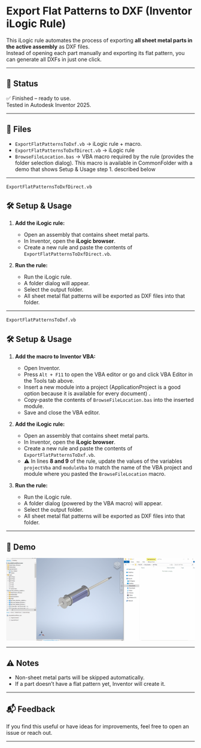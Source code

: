 # Export Flat Patterns to DXF (Inventor iLogic Rule)

This iLogic rule automates the process of exporting **all sheet metal parts in the active assembly** as DXF files.  
Instead of opening each part manually and exporting its flat pattern, you can generate all DXFs in just one click.

---

## 🚦 Status
✅ Finished – ready to use.  
Tested in Autodesk Inventor 2025.  

---

## 📂 Files
- `ExportFlatPatternsToDxf.vb` → iLogic rule + macro.
- `ExportFlatPatternsToDxfDirect.vb` → iLogic rule
- `BrowseFileLocation.bas` → VBA macro required by the rule (provides the folder selection dialog). This macro is available in CommonFolder with a demo that shows Setup & Usage step 1. described below

---

`ExportFlatPatternsToDxfDirect.vb`
## 🛠️ Setup & Usage

1. **Add the iLogic rule:**
   - Open an assembly that contains sheet metal parts. 
   - In Inventor, open the **iLogic browser**.  
   - Create a new rule and paste the contents of `ExportFlatPatternsToDxfDirect.vb`.   

2. **Run the rule:** 
   - Run the iLogic rule.  
   - A folder dialog will appear.  
   - Select the output folder.  
   - All sheet metal flat patterns will be exported as DXF files into that folder. 

---

`ExportFlatPatternsToDxf.vb`
## 🛠️ Setup & Usage
1. **Add the macro to Inventor VBA:**
   - Open Inventor.  
   - Press `Alt + F11` to open the VBA editor or go and click VBA Editor in the Tools tab above.  
   - Insert a new module into a project (ApplicationProject is a good option because it is available for every document) .  
   - Copy-paste the contents of `BrowseFileLocation.bas` into the inserted module.
   - Save and close the VBA editor.  

2. **Add the iLogic rule:**
   - Open an assembly that contains sheet metal parts. 
   - In Inventor, open the **iLogic browser**.  
   - Create a new rule and paste the contents of `ExportFlatPatternsToDxf.vb`.  
   - ⚠️ In lines **8 and 9** of the rule, update the values of the variables `projectVba` and `moduleVba` to match the name of the VBA project and module where you pasted the `BrowseFileLocation` macro.  

3. **Run the rule:** 
   - Run the iLogic rule.  
   - A folder dialog (powered by the VBA macro) will appear.  
   - Select the output folder.  
   - All sheet metal flat patterns will be exported as DXF files into that folder.  

---

## 🎥 Demo
![DXF Export Demo](examples/ExportFlatPatternsToDxf.gif)  
 

---

## ⚠️ Notes
- Non-sheet metal parts will be skipped automatically.  
- If a part doesn’t have a flat pattern yet, Inventor will create it.   
---

## 📬 Feedback
If you find this useful or have ideas for improvements, feel free to open an issue or reach out.  

---

